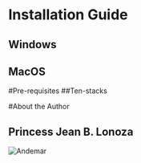 # Installation Guide
## Windows
## MacOS

#Pre-requisites
##Ten-stacks

#About the Author
## Princess Jean B. Lonoza
![Andemar](https://scontent.fdvo5-1.fna.fbcdn.net/v/t39.30808-6/461417157_122187303980187069_7679266545201234331_n.jpg?_nc_cat=109&ccb=1-7&_nc_sid=6ee11a&_nc_eui2=AeFDhMK6kY5FRzPl2HhRavr4E6YBSQg8zhYTpgFJCDzOFkqW0LguXji08o8ESD0imQtVcB5cu--xBb5lTZfwm3bU&_nc_ohc=8ux5C20R51MQ7kNvgHjl29x&_nc_ht=scontent.fdvo5-1.fna&_nc_gid=Atv5juFgEZ0dpZvM51KvxoI&oh=00_AYAsMOaANbDUdC_w5AeDUu8AyGJxlsVW8218zNHs0WKMDA&oe=670BAA70)

